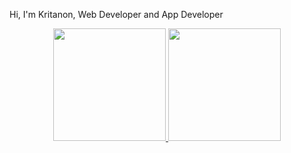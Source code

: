 Hi, I'm Kritanon, Web Developer and App Developer
<div align="center">
  <a href="https://github.com/iKritanon">
  <img height="180em" src="https://github-readme-stats.vercel.app/api?username=iKritanon&show_icons=true&theme=dracula&include_all_commits=true&count_private=true"/>
  <img height="180em" src="https://github-readme-stats.vercel.app/api/top-langs/?username=iKritanon&layout=compact&langs_count=7&theme=dracula"/>
</div>
